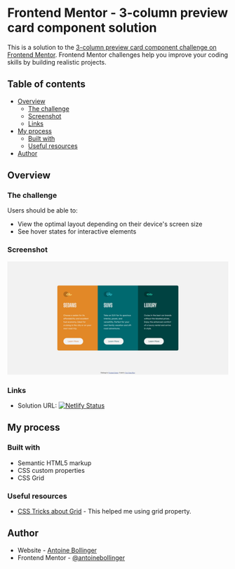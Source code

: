 # Frontend Mentor - 3-column preview card component solution

This is a solution to the [3-column preview card component challenge on Frontend Mentor](https://www.frontendmentor.io/challenges/3column-preview-card-component-pH92eAR2-). Frontend Mentor challenges help you improve your coding skills by building realistic projects. 

## Table of contents

- [Overview](#overview)
  - [The challenge](#the-challenge)
  - [Screenshot](#screenshot)
  - [Links](#links)
- [My process](#my-process)
  - [Built with](#built-with)
  - [Useful resources](#usefull-resources)
- [Author](#author)

## Overview

### The challenge

Users should be able to:

- View the optimal layout depending on their device's screen size
- See hover states for interactive elements

### Screenshot

![](./images/preview.png)

### Links

- Solution URL: [![Netlify Status](https://api.netlify.com/api/v1/badges/987d49a8-986d-4774-bc87-8d756b3896ff/deploy-status)](https://ab-3-column-preview-card-component-main.netlify.app/)

## My process

### Built with

- Semantic HTML5 markup
- CSS custom properties
- CSS Grid

### Useful resources

- [CSS Tricks about Grid](https://css-tricks.com/snippets/css/complete-guide-grid/#introduction) - This helped me using grid property.

## Author

- Website - [Antoine Bollinger](https://antoinebollinger.github.io/)
- Frontend Mentor - [@antoinebollinger](https://www.frontendmentor.io/profile/antoinebollinger)
